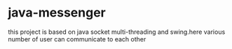# java-messenger
this project is based on java socket multi-threading and swing.here various number of user can communicate to each other
